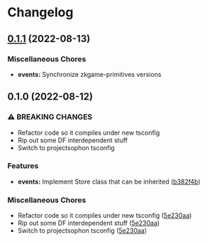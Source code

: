 # Changelog

## [0.1.1](https://github.com/projectsophon/zkgame-primitives/compare/events-v0.1.0...events-v0.1.1) (2022-08-13)


### Miscellaneous Chores

* **events:** Synchronize zkgame-primitives versions

## 0.1.0 (2022-08-12)


### ⚠ BREAKING CHANGES

* Refactor code so it compiles under new tsconfig
* Rip out some DF interdependent stuff
* Switch to projectsophon tsconfig

### Features

* **events:** Implement Store class that can be inherited ([b382f4b](https://github.com/projectsophon/zkgame-primitives/commit/b382f4b575f1ced408f493dc2a81be22b58f7ba1))


### Miscellaneous Chores

* Refactor code so it compiles under new tsconfig ([5e230aa](https://github.com/projectsophon/zkgame-primitives/commit/5e230aa0562d086f0df24ec53a9952675c0d4c9e))
* Rip out some DF interdependent stuff ([5e230aa](https://github.com/projectsophon/zkgame-primitives/commit/5e230aa0562d086f0df24ec53a9952675c0d4c9e))
* Switch to projectsophon tsconfig ([5e230aa](https://github.com/projectsophon/zkgame-primitives/commit/5e230aa0562d086f0df24ec53a9952675c0d4c9e))
